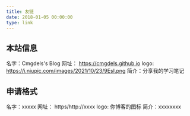 ```yaml
---
title: 友链
date: 2018-01-05 00:00:00
type: link
---
```

## 本站信息

名字：Cmgdels's Blog
网址： https://cmgdels.github.io 
logo: https://i.niupic.com/images/2021/10/23/9EsI.png 
简介：分享我的学习笔记

## 申请格式

名字：xxxxx
网址： https/http://xxxx
logo: 你博客的图标
简介：xxxxxxxx


